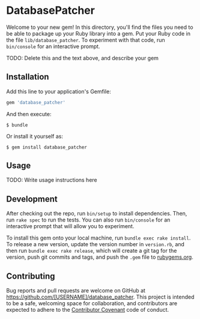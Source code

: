 # DatabasePatcher

Welcome to your new gem! In this directory, you'll find the files you need to be able to package up your Ruby library into a gem. Put your Ruby code in the file `lib/database_patcher`. To experiment with that code, run `bin/console` for an interactive prompt.

TODO: Delete this and the text above, and describe your gem

## Installation

Add this line to your application's Gemfile:

```ruby
gem 'database_patcher'
```

And then execute:

    $ bundle

Or install it yourself as:

    $ gem install database_patcher

## Usage

TODO: Write usage instructions here

## Development

After checking out the repo, run `bin/setup` to install dependencies. Then, run `rake spec` to run the tests. You can also run `bin/console` for an interactive prompt that will allow you to experiment.

To install this gem onto your local machine, run `bundle exec rake install`. To release a new version, update the version number in `version.rb`, and then run `bundle exec rake release`, which will create a git tag for the version, push git commits and tags, and push the `.gem` file to [rubygems.org](https://rubygems.org).

## Contributing

Bug reports and pull requests are welcome on GitHub at https://github.com/[USERNAME]/database_patcher. This project is intended to be a safe, welcoming space for collaboration, and contributors are expected to adhere to the [Contributor Covenant](http://contributor-covenant.org) code of conduct.


